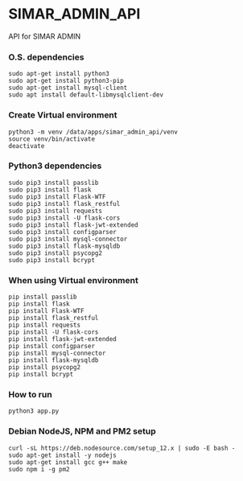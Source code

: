 # SIMAR_ADMIN_API
API for SIMAR ADMIN


### O.S. dependencies
```
sudo apt-get install python3
sudo apt-get install python3-pip
sudo apt-get install mysql-client
sudo apt install default-libmysqlclient-dev
```

### Create Virtual environment
```
python3 -m venv /data/apps/simar_admin_api/venv
source venv/bin/activate
deactivate

```

### Python3 dependencies
```
sudo pip3 install passlib
sudo pip3 install flask
sudo pip3 install Flask-WTF
sudo pip3 install flask_restful
sudo pip3 install requests
sudo pip3 install -U flask-cors
sudo pip3 install flask-jwt-extended
sudo pip3 install configparser
sudo pip3 install mysql-connector
sudo pip3 install flask-mysqldb
sudo pip3 install psycopg2
sudo pip3 install bcrypt

```

### When using Virtual environment
```
pip install passlib
pip install flask
pip install Flask-WTF
pip install flask_restful
pip install requests
pip install -U flask-cors
pip install flask-jwt-extended
pip install configparser
pip install mysql-connector
pip install flask-mysqldb
pip install psycopg2
pip install bcrypt
```

### How to run
```
python3 app.py
```
### Debian NodeJS, NPM and PM2 setup
```
curl -sL https://deb.nodesource.com/setup_12.x | sudo -E bash -
sudo apt-get install -y nodejs
sudo apt-get install gcc g++ make
sudo npm i -g pm2

```